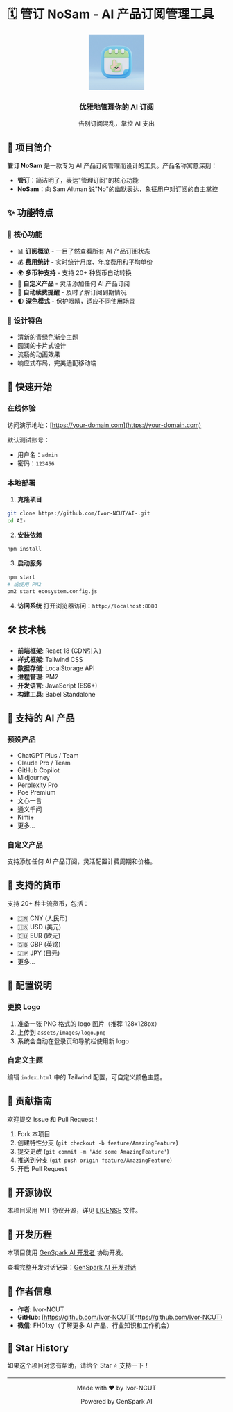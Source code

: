 # 🗓️ 管订 NoSam - AI 产品订阅管理工具

<div align="center">
  <img src="assets/images/管订NoSam 产品图标.png" alt="管订 NoSam Logo" width="128" height="128" />
  <h3>优雅地管理你的 AI 订阅</h3>
  <p>告别订阅混乱，掌控 AI 支出</p>
</div>

## 📖 项目简介

**管订 NoSam** 是一款专为 AI 产品订阅管理而设计的工具。产品名称寓意深刻：
- **管订**：简洁明了，表达"管理订阅"的核心功能
- **NoSam**：向 Sam Altman 说"No"的幽默表达，象征用户对订阅的自主掌控

## ✨ 功能特点

### 🎯 核心功能
- 📊 **订阅概览** - 一目了然查看所有 AI 产品订阅状态
- 💰 **费用统计** - 实时统计月度、年度费用和平均单价
- 🌍 **多币种支持** - 支持 20+ 种货币自动转换
- 📝 **自定义产品** - 灵活添加任何 AI 产品订阅
- 🔄 **自动续费提醒** - 及时了解订阅到期情况
- 🌓 **深色模式** - 保护眼睛，适应不同使用场景

### 🎨 设计特色
- 清新的青绿色渐变主题
- 圆润的卡片式设计
- 流畅的动画效果
- 响应式布局，完美适配移动端

## 🚀 快速开始

### 在线体验
访问演示地址：[https://your-domain.com](https://your-domain.com)

默认测试账号：
- 用户名：`admin`
- 密码：`123456`

### 本地部署

1. **克隆项目**
```bash
git clone https://github.com/Ivor-NCUT/AI-.git
cd AI-
```

2. **安装依赖**
```bash
npm install
```

3. **启动服务**
```bash
npm start
# 或使用 PM2
pm2 start ecosystem.config.js
```

4. **访问系统**
打开浏览器访问：`http://localhost:8080`

## 🛠️ 技术栈

- **前端框架**: React 18 (CDN引入)
- **样式框架**: Tailwind CSS
- **数据存储**: LocalStorage API
- **进程管理**: PM2
- **开发语言**: JavaScript (ES6+)
- **构建工具**: Babel Standalone

## 📱 支持的 AI 产品

### 预设产品
- ChatGPT Plus / Team
- Claude Pro / Team
- GitHub Copilot
- Midjourney
- Perplexity Pro
- Poe Premium
- 文心一言
- 通义千问
- Kimi+
- 更多...

### 自定义产品
支持添加任何 AI 产品订阅，灵活配置计费周期和价格。

## 💱 支持的货币

支持 20+ 种主流货币，包括：
- 🇨🇳 CNY (人民币)
- 🇺🇸 USD (美元)
- 🇪🇺 EUR (欧元)
- 🇬🇧 GBP (英镑)
- 🇯🇵 JPY (日元)
- 更多...

## 🔧 配置说明

### 更换 Logo
1. 准备一张 PNG 格式的 logo 图片（推荐 128x128px）
2. 上传到 `assets/images/logo.png`
3. 系统会自动在登录页和导航栏使用新 logo

### 自定义主题
编辑 `index.html` 中的 Tailwind 配置，可自定义颜色主题。

## 🤝 贡献指南

欢迎提交 Issue 和 Pull Request！

1. Fork 本项目
2. 创建特性分支 (`git checkout -b feature/AmazingFeature`)
3. 提交更改 (`git commit -m 'Add some AmazingFeature'`)
4. 推送到分支 (`git push origin feature/AmazingFeature`)
5. 开启 Pull Request

## 📄 开源协议

本项目采用 MIT 协议开源，详见 [LICENSE](LICENSE) 文件。

## 🎯 开发历程

本项目使用 [GenSpark AI 开发者](https://www.genspark.ai/) 协助开发。

查看完整开发对话记录：[GenSpark AI 开发对话](https://www.genspark.ai/agents?id=ec827c0d-2366-4152-8f4b-ce9146e5e50a)

## 👥 作者信息

- **作者**: Ivor-NCUT
- **GitHub**: [https://github.com/Ivor-NCUT](https://github.com/Ivor-NCUT)
- **微信**: FH01xy（了解更多 AI 产品、行业知识和工作机会）

## 🌟 Star History

如果这个项目对您有帮助，请给个 Star ⭐️ 支持一下！

---

<div align="center">
  <p>Made with ❤️ by Ivor-NCUT</p>
  <p>Powered by GenSpark AI</p>
</div>